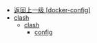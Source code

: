 - [返回上一级 [docker-config]](ubuntu/docker/docker-config/)
- [clash](ubuntu/docker/docker-config/clash/)
  - [clash](ubuntu/docker/docker-config/clash/clash/)
    - [config](ubuntu/docker/docker-config/clash/clash/config/)
